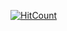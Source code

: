 [![HitCount](http://hits.dwyl.io/lamber-ken/hudi-web.svg)](http://hits.dwyl.io/lamber-ken/hudi-web)

